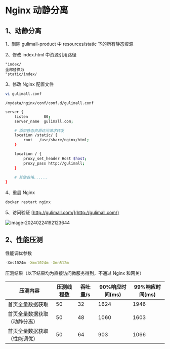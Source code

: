 # Nginx 动静分离

## 1、动静分离

1、删除 gulimall-product 中 resources/static 下的所有静态资源

2、修改 index.html 中资源引用路径

```
"index/
全部替换为
"static/index/
```

3、修改 Nginx 配置文件

```bash
vi gulimall.conf
```

`/mydata/nginx/conf/conf.d/gulimall.conf`

```bash
server {
    listen       80;
    server_name  gulimall.com;

	# 添加静态资源访问请求转发
    location /static/ {
        root   /usr/share/nginx/html;
    }

    location / {
        proxy_set_header Host $host;
        proxy_pass http://gulimall;
    }
    
    # 其他省略......
}
```

4、重启 Nginx

```bash
docker restart nginx
```

5、访问验证 [http://gulimall.com/](http://gulimall.com/)

![image-20240224192123644](https://s2.loli.net/2024/02/24/RtUP1JVAqYwjTyu.png)



## 2、性能压测

性能调优参数

```bash
-Xms1024m -Xmx1024m -Xmn512m
```

压测结果（以下结果均为直接访问微服务得到，不通过 Nginx 和网关）

| 压测内容                     | 压测线程数 | 吞吐量/s | 90%响应时间(ms) | 99%响应时间(ms) |
| ---------------------------- | ---------- | -------- | --------------- | --------------- |
| 首页全量数据获取             | 50         | 32       | 1624            | 1946            |
| 首页全量数据获取（动静分离） | 50         | 48       | 1060            | 1603            |
| 首页全量数据获取（性能调优） | 50         | 64       | 903             | 1066            |


